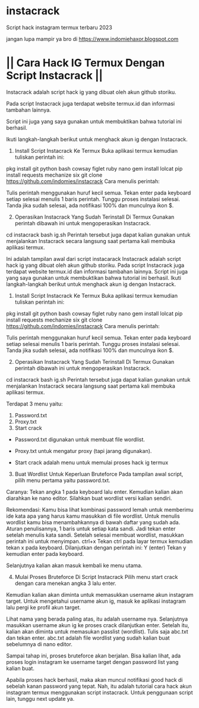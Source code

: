 # instacrack
Script hack instagram termux terbaru 2023

jangan lupa mampir ya bro di 
https://www.indomiehaxor.blogspot.com

# || Cara Hack IG Termux Dengan Script Instacrack ||

Instacrack adalah script hack ig yang dibuat oleh akun github storiku.

Pada script Instacrack juga terdapat website termux.id dan informasi tambahan lainnya.

Script ini juga yang saya gunakan untuk membuktikan bahwa tutorial ini berhasil.

Ikuti langkah-langkah berikut untuk menghack akun ig dengan Instacrack.

1. Install Script Instacrack Ke Termux
Buka aplikasi termux kemudian tuliskan perintah ini:

pkg install git python bash cowsay figlet ruby nano
gem install lolcat
pip install requests mechanize six
git clone https://github.com/indomies/instacrack
Cara menulis perintah:

Tulis perintah menggunakan huruf kecil semua.
Tekan enter pada keyboard setiap selesai menulis 1 baris perintah.
Tunggu proses instalasi selesai. Tanda jika sudah selesai, ada notifikasi 100% dan munculnya ikon $.

2. Operasikan Instacrack Yang Sudah Terinstall Di Termux
Gunakan perintah dibawah ini untuk mengoperasikan Instacrack.

cd instacrack
bash ig.sh
Perintah tersebut juga dapat kalian gunakan untuk menjalankan Instacrack secara langsung saat pertama kali membuka aplikasi termux.

Ini adalah tampilan awal dari script instacarack
Instacrack adalah script hack ig yang dibuat oleh akun github storiku.
Pada script Instacrack juga terdapat website termux.id dan informasi tambahan lainnya.
Script ini juga yang saya gunakan untuk membuktikan bahwa tutorial ini berhasil.
Ikuti langkah-langkah berikut untuk menghack akun ig dengan Instacrack.

1. Install Script Instacrack Ke Termux
Buka aplikasi termux kemudian tuliskan perintah ini:

pkg install git python bash cowsay figlet ruby nano
gem install lolcat
pip install requests mechanize six
git clone https://github.com/indomies/instacrack
Cara menulis perintah:

Tulis perintah menggunakan huruf kecil semua.
Tekan enter pada keyboard setiap selesai menulis 1 baris perintah.
Tunggu proses instalasi selesai. Tanda jika sudah selesai, ada notifikasi 100% dan munculnya ikon $.

2. Operasikan Instacrack Yang Sudah Terinstall Di Termux
Gunakan perintah dibawah ini untuk mengoperasikan Instacrack.

cd instacrack
bash ig.sh
Perintah tersebut juga dapat kalian gunakan untuk menjalankan Instacrack secara langsung saat pertama kali membuka aplikasi termux.

Terdapat 3 menu yaitu:

1. Password.txt
2. Proxy.txt
3. Start crack

* Password.txt digunakan untuk membuat file wordlist.

* Proxy.txt untuk mengatur proxy (tapi jarang digunakan).

* Start crack adalah menu untuk memulai proses hack ig termux

3. Buat Wordlist Untuk Keperluan Bruteforce
Pada tampilan awal script, pilih menu pertama yaitu password.txt.

Caranya:
Tekan angka 1 pada keyboard lalu enter.
Kemudian kalian akan diarahkan ke nano editor.
Silahkan buat wordlist versi kalian sendiri.

Rekomendasi:
Kamu bisa lihat kombinasi password lemah untuk memberimu ide kata apa yang harus kamu masukkan di file wordlist.
Untuk menulis wordlist kamu bisa menambahkannya di bawah daftar yang sudah ada.
Aturan penulisannya, 1 baris untuk setiap kata sandi. Jadi tekan enter setelah menulis kata sandi.
Setelah selesai membuat wordlist, masukkan perintah ini untuk menyimpan.
ctrl+x
Tekan ctrl pada layar termux kemudian tekan x pada keyboard.
Dilanjutkan dengan perintah ini:
Y (enter)
Tekan y kemudian enter pada keyboard.

Selanjutnya kalian akan masuk kembali ke menu utama.

4. Mulai Proses Bruteforce Di Script Instacrack
Pilih menu start crack dengan cara menekan angka 3 lalu enter.

Kemudian kalian akan diminta untuk memasukkan username akun instagram target.
Untuk mengetahui username akun ig, masuk ke aplikasi instagram lalu pergi ke profil akun target.

Lihat nama yang berada paling atas, itu adalah username nya.
Selanjutnya masukkan username akun ig ke proses crack dilanjutkan enter.
Setelah itu, kalian akan diminta untuk memasukan passlist (wordlist). Tulis saja abc.txt dan tekan enter.
abc.txt adalah file wordlist yang sudah kalian buat sebelumnya di nano editor.

Sampai tahap ini, proses bruteforce akan berjalan.
Bisa kalian lihat, ada proses login instagram ke username target dengan password list yang kalian buat.

Apabila proses hack berhasil, maka akan muncul notifikasi good hack di sebelah kanan password yang tepat.
Nah, itu adalah tutorial cara hack akun instagram termux menggunakan script instacrack. Untuk penggunaan script lain, tunggu next update ya.